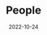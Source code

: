 ---
title: People
date: 2022-10-24

type: landing

sections:
  - block: people
    content:
      title: Meet the Team
      # Choose which groups/teams of users to display.
      #   Edit `user_groups` in each user's profile to add them to one or more of these groups.
      user_groups:
          - Co-Directors
          - Academic Staff
          - PhD Students
          - Administration
          - Visitors
          - Alumni-
      sort_by: Params.last_name
      sort_ascending: false
    design:
      show_interests: false
      show_role: true
      show_social: true
 
  - block: markdown
    content: 
      title: Alumni
      subtitle: 
      text: |
              **PhD/MPhil Graduates:** 
              
              It is my great honour to have supervised the following students to complete their theses (**E**: External Supervisor; **O**: Official Supervisor).   
                |    | **Name**      | **Degree** | **Year** | **My Role** | **Gradute  University (Country)**                 | **Selected Pubs with Me During PhD study**                                             | **Position (Now)**                                 |
                |----|---------------|------------|----------|-------------|---------------------------------------------------|----------------------------------------------------------------------------------------|----------------------------------------------------|
                | 1  | Yuanzhe Zhang | PhD        | 2025     | O           | The University of Sydney (AU)                     | ICDE-22, ICDCS-25                                                                      | TBC                                                |
                | 2  | Yizhen Zheng  | PhD        | 2025     | O           | Monash University (AU)                            | Nature Machine Intelligence-25, ICML-23, NeurIPS-22, TNNLS-24, ICDM-22, PAKDD-21       | Research Fellow @ Monash                           |
                | 3  | Luzhi Wang    | PhD        | 2025     | E           | Tianjin Uiversity (CN)                            | WWW-23, IJCAI-22, AAAI-24, Information Fusion-23, ACM TWeb-24                          | Associate Prof @ Dalian Maritime Uni.              |
                | 4  | Ming Jin      | PhD        | 2024     | O           | Monash University (AU)                            | TPAMI-24, TPAMI-24, ICML-24, ICLR-24, NeurIPS-22, TKDE-22, CIKM-21, IJCAI-21 | Assistant Prof @ Griffith University               |
                | 5  | Xin Zheng     | PhD        | 2024     | O           | Monash University (AU)                            | ICLR-24, NeurIPS-23, NeurIPS-23, WWW-23, ICDM-22                                       | Assistant Prof @ Griffith University               |
                | 6  | Yixin Liu     | PhD        | 2024     | O           | Monash University (AU)                            | NeurIPS-24, NeurIPS-23, KDD-23, WSDM-23, AAAI-23, WWW-22, TKDE-22, TKDE-21, TNNLS-21   | Research Fellow @ Griffith University              |
                | 7  | He Zhang      | PhD        | 2024     | O           | Monash University (AU)                            | PIEEE-24, ICML-24, ICDE-24, TKDE-22, CIKM-21                                           | Research Fellow @ RMIT                             |
                | 8  | Guangsi Shi   | PhD        | 2024     | O           | Monash University (AU)                            | iScience-24, NNJ-24, PT-23, PT-23                                                      | AI Scientist @ Midea                               |
                | 9  | Bo Xiong      | PhD        | 2024     | E           | Universität Stuttgart (DE)                        | AAAI-24, ACL-23, NeurIPS-22, KDD-22                                                    | Research Fellow @ Stanford U                       |
                | 10 | Dongran Yu    | PhD        | 2024     | E           | Jilin University (CN)                             | CVPR-22                                                                                | Postdoc @ Guangxi Normal U.                        |
                | 11 | Bang Wu       | PhD        | 2023     | O           | Monash University (AU)                            | NDSS-24, IEEE S&P-24, AsiaCCS-22, ICDM-21,                                             | Assistant Prof @ RMIT                              |
                | 12 | Sheng  Wan    | PhD        | 2023     | E           | Nanjing University of Science and Technology (CN) | TGRS-20, TGRS-21, NeurIPS-21, AAAI-21, PR-22                                           | Postdoc @ NUST                                     |
                | 13 | Miao Zhang    | PhD        | 2022     | O           | University of Technology Sydney (AU)              | CVPR-20, IJCAI-21, ICML-21, TPAMI-20, NeurIPS-20, TEvC-21, CVPR-22                     | Professor @ Harbin Institute of Technology         |
                | 14 | Zonghan Wu    | PhD        | 2022     | O           | University of Technology Sydney (AU)              | TNNLS-21, TKDE-23, IJCAI-19, KDD-20                                                    | Assistant Prof @ East China Normal U.              |
                | 15 | Shichao Zhu   | PhD        | 2022     | E           | Chinese Academy of Sciences (CN)                  | ICDM-19, NeurIPS-20, AAAI-20                                                           | Data Scientist @ ByteDance                         |
                | 16 | Man Wu        | PhD        | 2022     | E           | Florida Atlantic University (US)                  | ICDM-19, CIKM-19, WWW-20, TKDD-21, KAIS-21                                             | Assistant Prof @ U. Sci&Tec Beijing                |
                | 17 | Chun Wang     | Phd        | 2021     | O           | University of Technology Sydney (AU)              | CIKM, IJCAI, ICDM                                                                      | Assistant Professor @ City University of Macau     |
                | 18 | Guojia Wan    | Phd        | 2021     | E           | Wuhan University (CN)                             | AAAI, IJCAI, WWWJ                                                                      | Postdoc @ Wuhan University                         |
                | 19 | Hong Yang     | PhD        | 2020     | O           | University of Technology Sydney (AU)              | ICDM, PRJ, IJCAI                                                                       | Associate Prof @ Guangzhou University              |
                | 20 | Ruiqi Hu      | Phd        | 2020     | O           | University of Technology Sydney (AU)              | IJCAI, TCYB, AAAI                                                                      | CEO                                                |
                | 21 | Shaoxiong Ji  | Mphil      | 2019     | E           | The University of Queensland (AU)                 | TNNLS, TCSS, ACL, DASFAA                                                               | Assistant Prof @ Technical University of Darmstadt |
                
                
                **Visiting Students/Scholars**
                |   | Name       | Visiting  Peorid | Univeristy                             |
                |---|------------|------------------|----------------------------------------|
                | 1 | Jiapu Wang | 2024.1-2025.1    | Beijing University of Technology       |
                | 2 | Yili Wang  | 2023.12-2024.12  | Jilin University                       |
                | 3 | Bing Yang  | 2023.12-2024.12  | China Jiliang University               |
                | 4 | Yazhou Shi | 2024.1-2025.1    |          Wuhan   Textile University    |               
                
  - block: markdown
    content:
      title:
      subtitle:
      text: |
        {{% cta cta_link="../openning/" cta_text="Join Us →" %}}
    design:
      columns: '1'
---